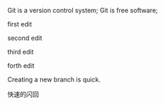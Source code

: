 Git is a version control system;
Git is free software;


first edit



second edit

third edit

forth edit

Creating a new branch is quick.

快速的闪回